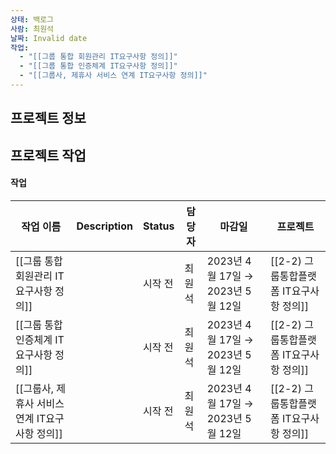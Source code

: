```yaml
---
상태: 백로그
사람: 최원석
날짜: Invalid date
작업:
  - "[[그룹 통합 회원관리 IT요구사항 정의]]"
  - "[[그룹 통합 인증체계 IT요구사항 정의]]"
  - "[[그룹사, 제휴사 서비스 연계 IT요구사항 정의]]"
---
```

## 프로젝트 정보

  

## 프로젝트 작업

#### 작업

|작업 이름|Description|Status|담당자|마감일|프로젝트|
|---|---|---|---|---|---|
|[[그룹 통합 회원관리 IT요구사항 정의]]||시작 전|최원석|2023년 4월 17일 → 2023년 5월 12일|[[2-2) 그룹통합플랫폼 IT요구사항 정의]]|
|[[그룹 통합 인증체계 IT요구사항 정의]]||시작 전|최원석|2023년 4월 17일 → 2023년 5월 12일|[[2-2) 그룹통합플랫폼 IT요구사항 정의]]|
|[[그룹사, 제휴사 서비스 연계 IT요구사항 정의]]||시작 전|최원석|2023년 4월 17일 → 2023년 5월 12일|[[2-2) 그룹통합플랫폼 IT요구사항 정의]]|